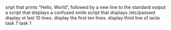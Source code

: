 sript that prints “Hello, World”, followed by a new line to the standard output
a script that displays a confused smile
script that displays /etc/passwd
display ot last 10 lines.
display the first ten lines.
display third line of iacta
task 7
task 1
